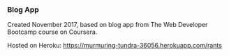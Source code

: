 ### Blog App

Created November 2017, based on blog app from The Web Developer Bootcamp course on Coursera.

Hosted on Heroku: https://murmuring-tundra-36056.herokuapp.com/rants



